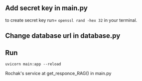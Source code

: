 ## Add secret key in main.py

to create secret key run= `openssl rand -hex 32` in your terminal.

## Change database url in database.py

## Run

`uvicorn main:app --reload`

Rochak's service at get_responce_RAG() in main.py
